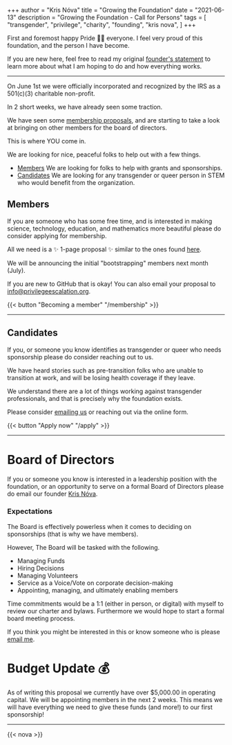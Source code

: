 +++
author = "Kris Nóva"
title = "Growing the Foundation"
date = "2021-06-13"
description = "Growing the Foundation - Call for Persons"
tags = [
"transgender",
"privilege",
"charity",
"founding",
"kris nova",
]
+++

First and foremost happy Pride 🏳️‍🌈 everyone. 
I feel very proud of this foundation, and the person I have become.

If you are new here, feel free to read my original [founder's statement](/stories/founders-statement/) to learn more about what I am hoping to do and how everything works.

---

On June 1st we were officially incorporated and recognized by the IRS as a 501(c)(3) charitable non-profit. 

In 2 short weeks, we have already seen some traction.

We have seen some [membership proposals](https://github.com/privilegeescalation/membership/pulls), and are starting to take a look at bringing on other members for the board of directors.

This is where YOU come in.

We are looking for nice, peaceful folks to help out with a few things.

 - [Members](/membership) We are looking for folks to help with grants and sponsorships.
 - [Candidates](/apply/) We are looking for any transgender or queer person in STEM who would benefit from the organization.

## Members

If you are someone who has some free time, and is interested in making science, technology, education, and mathematics more beautiful please do consider applying for membership.

All we need is a ✨ 1-page proposal ✨ similar to the ones found [here](https://github.com/privilegeescalation/membership/pulls).

We will be announcing the initial "bootstrapping" members next month (July).

If you are new to GitHub that is okay! You can also email your proposal to [info@privilegeescalation.org](mailto:info@privilegeescalation.org).

{{< button "Becoming a member" "/membership" >}}

---

## Candidates 

If you, or someone you know identifies as transgender or queer who needs sponsorship please do consider reaching out to us.

We have heard stories such as pre-transition folks who are unable to transition at work, and will be losing health coverage if they leave.

We understand there are a lot of things working against transgender professionals, and that is precisely why the foundation exists.

Please consider [emailing us](mailto:info@privilegeescalation.org) or reaching out via the online form.

{{< button "Apply now" "/apply" >}}

---

# Board of Directors

If you or someone you know is interested in a leadership position with the foundation, or an opportunity to serve on a formal Board of Directors please do email our founder [Kris Nóva](mailto:nova@privilegeescalation.org).

### Expectations

The Board is effectively powerless when it comes to deciding on sponsorships (that is why we have members).

However, The Board will be tasked with the following. 

 - Managing Funds
 - Hiring Decisions
 - Managing Volunteers
 - Service as a Voice/Vote on corporate decision-making 
 - Appointing, managing, and ultimately enabling members

Time commitments would be a 1:1 (either in person, or digital) with myself to review our charter and bylaws. Furthermore we would hope to start a formal board meeting process.

If you think you might be interested in this or know someone who is please [email me](mailto:nova@privilegeescalation.org).

# Budget Update 💰

As of writing this proposal we currently have over $5,000.00 in operating capital.
We will be appointing members in the next 2 weeks.
This means we will have everything we need to give these funds (and more!) to our first sponsorship!

---

{{< nova >}}
